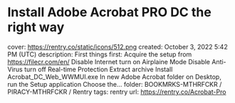 # Install Adobe Acrobat PRO DC the right way

cover: https://rentry.co/static/icons/512.png
created: October 3, 2022 5:42 PM (UTC)
description: First things first: Acquire the setup from https://filecr.com/en/ Disable Internet turn on Airplaine Mode Disable Anti-Virus turn off Real-time Protection Extract archive Install Acrobat_DC_Web_WWMUI.exe In new Adobe Acrobat folder on Desktop, run the Setup application Choose the...
folder: BOOKMRKS-MTHRFCKR / PIRACY-MTHRFCKR / Rentry
tags: rentry
url: https://rentry.co/Acrobat-Pro